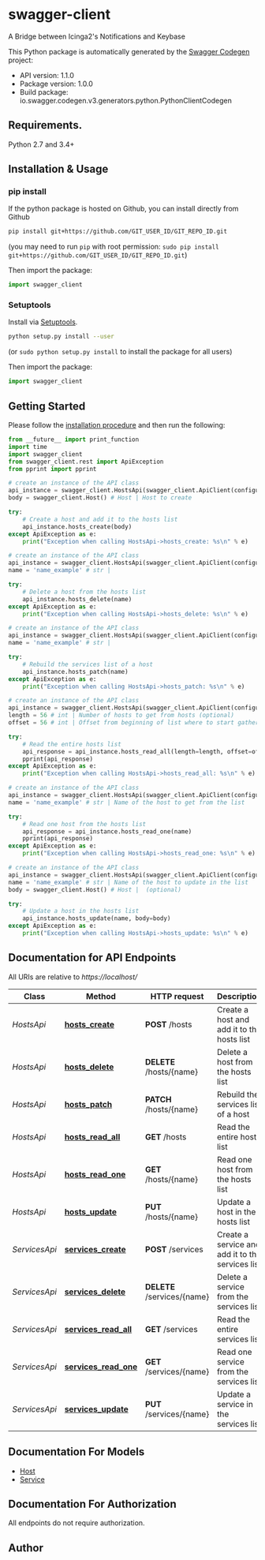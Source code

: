 # swagger-client
A Bridge between Icinga2's Notifications and Keybase

This Python package is automatically generated by the [Swagger Codegen](https://github.com/swagger-api/swagger-codegen) project:

- API version: 1.1.0
- Package version: 1.0.0
- Build package: io.swagger.codegen.v3.generators.python.PythonClientCodegen

## Requirements.

Python 2.7 and 3.4+

## Installation & Usage
### pip install

If the python package is hosted on Github, you can install directly from Github

```sh
pip install git+https://github.com/GIT_USER_ID/GIT_REPO_ID.git
```
(you may need to run `pip` with root permission: `sudo pip install git+https://github.com/GIT_USER_ID/GIT_REPO_ID.git`)

Then import the package:
```python
import swagger_client 
```

### Setuptools

Install via [Setuptools](http://pypi.python.org/pypi/setuptools).

```sh
python setup.py install --user
```
(or `sudo python setup.py install` to install the package for all users)

Then import the package:
```python
import swagger_client
```

## Getting Started

Please follow the [installation procedure](#installation--usage) and then run the following:

```python
from __future__ import print_function
import time
import swagger_client
from swagger_client.rest import ApiException
from pprint import pprint

# create an instance of the API class
api_instance = swagger_client.HostsApi(swagger_client.ApiClient(configuration))
body = swagger_client.Host() # Host | Host to create

try:
    # Create a host and add it to the hosts list
    api_instance.hosts_create(body)
except ApiException as e:
    print("Exception when calling HostsApi->hosts_create: %s\n" % e)

# create an instance of the API class
api_instance = swagger_client.HostsApi(swagger_client.ApiClient(configuration))
name = 'name_example' # str | 

try:
    # Delete a host from the hosts list
    api_instance.hosts_delete(name)
except ApiException as e:
    print("Exception when calling HostsApi->hosts_delete: %s\n" % e)

# create an instance of the API class
api_instance = swagger_client.HostsApi(swagger_client.ApiClient(configuration))
name = 'name_example' # str | 

try:
    # Rebuild the services list of a host
    api_instance.hosts_patch(name)
except ApiException as e:
    print("Exception when calling HostsApi->hosts_patch: %s\n" % e)

# create an instance of the API class
api_instance = swagger_client.HostsApi(swagger_client.ApiClient(configuration))
length = 56 # int | Number of hosts to get from hosts (optional)
offset = 56 # int | Offset from beginning of list where to start gathering hosts (optional)

try:
    # Read the entire hosts list
    api_response = api_instance.hosts_read_all(length=length, offset=offset)
    pprint(api_response)
except ApiException as e:
    print("Exception when calling HostsApi->hosts_read_all: %s\n" % e)

# create an instance of the API class
api_instance = swagger_client.HostsApi(swagger_client.ApiClient(configuration))
name = 'name_example' # str | Name of the host to get from the list

try:
    # Read one host from the hosts list
    api_response = api_instance.hosts_read_one(name)
    pprint(api_response)
except ApiException as e:
    print("Exception when calling HostsApi->hosts_read_one: %s\n" % e)

# create an instance of the API class
api_instance = swagger_client.HostsApi(swagger_client.ApiClient(configuration))
name = 'name_example' # str | Name of the host to update in the list
body = swagger_client.Host() # Host |  (optional)

try:
    # Update a host in the hosts list
    api_instance.hosts_update(name, body=body)
except ApiException as e:
    print("Exception when calling HostsApi->hosts_update: %s\n" % e)
```

## Documentation for API Endpoints

All URIs are relative to *https://localhost/*

Class | Method | HTTP request | Description
------------ | ------------- | ------------- | -------------
*HostsApi* | [**hosts_create**](docs/HostsApi.md#hosts_create) | **POST** /hosts | Create a host and add it to the hosts list
*HostsApi* | [**hosts_delete**](docs/HostsApi.md#hosts_delete) | **DELETE** /hosts/{name} | Delete a host from the hosts list
*HostsApi* | [**hosts_patch**](docs/HostsApi.md#hosts_patch) | **PATCH** /hosts/{name} | Rebuild the services list of a host
*HostsApi* | [**hosts_read_all**](docs/HostsApi.md#hosts_read_all) | **GET** /hosts | Read the entire hosts list
*HostsApi* | [**hosts_read_one**](docs/HostsApi.md#hosts_read_one) | **GET** /hosts/{name} | Read one host from the hosts list
*HostsApi* | [**hosts_update**](docs/HostsApi.md#hosts_update) | **PUT** /hosts/{name} | Update a host in the hosts list
*ServicesApi* | [**services_create**](docs/ServicesApi.md#services_create) | **POST** /services | Create a service and add it to the services list
*ServicesApi* | [**services_delete**](docs/ServicesApi.md#services_delete) | **DELETE** /services/{name} | Delete a service from the services list
*ServicesApi* | [**services_read_all**](docs/ServicesApi.md#services_read_all) | **GET** /services | Read the entire services list
*ServicesApi* | [**services_read_one**](docs/ServicesApi.md#services_read_one) | **GET** /services/{name} | Read one service from the services list
*ServicesApi* | [**services_update**](docs/ServicesApi.md#services_update) | **PUT** /services/{name} | Update a service in the services list

## Documentation For Models

 - [Host](docs/Host.md)
 - [Service](docs/Service.md)

## Documentation For Authorization

 All endpoints do not require authorization.


## Author



